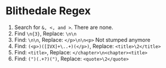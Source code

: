 # Blithedale Regex

1. Search for `&, <, and >`. There are none.
2. Find `\n{3}`, Replace: `\n\n`
3. Find: `\n\n`, Replace: `</p>\n\n<p>`
Not stumped anymore
4. Find: `(<p>)([IVX]+\..+)(</p>)`, Replace: `<title>\2</title>`
5. Find: `<title>`, Replace: `</chapter>\n<chapter><title>`
6. Find: `(")(.+?)(")`, Replace: `<quote>\2</quote>`